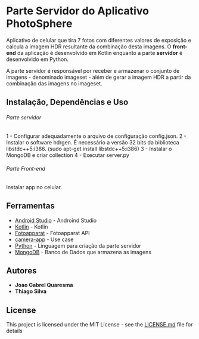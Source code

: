 # Parte Servidor do Aplicativo PhotoSphere

Aplicativo de celular que tira 7 fotos com diferentes valores de exposição e calcula a imagem HDR resultante da combinação desta imagens.
O **front-end** da aplicação é desenvolvido em  Kotlin enquanto a parte **servidor** é desenvolvido em Python.

A parte servidor é responsável por receber e armazenar o conjunto de imagens - denominado imageset - além de gerar a imagem HDR a partir da combinação das imagens no imageset.

## Instalação, Dependências e Uso
###### Parte servidor
1 - Configurar adequadamente o arquivo de configuração config.json.
2 - Instalar o software hdrgen. É necessário a versão 32 bits da biblioteca libstdc++5:i386. (sudo apt-get install libstdc++5:i386)
3 - Instalar o MongoDB e criar collection
4 - Executar server.py


###### Parte Front-end
Instalar app no celular.


## Ferramentas

* [Android Studio](https://developer.android.com/studio) - Androind Studio
* [Kotlin](https://kotlinlang.org/) - Kotlin
* [Fotoapparat](https://github.com/RedApparat/Fotoapparat) - Fotoapparat API
* [camera-app](https://gabrieltanner.org/blog/camera-app) - Use case
* [Python](https://python.org) - Linguagem para criação da parte servidor
* [MongoDB](https://mongodb.org) - Banco de Dados que armazena as imagens



## Autores

* **Joao Gabrel Quaresma**
* **Thiago Silva**


## License

This project is licensed under the MIT License - see the [LICENSE.md](LICENSE.md) file for details
